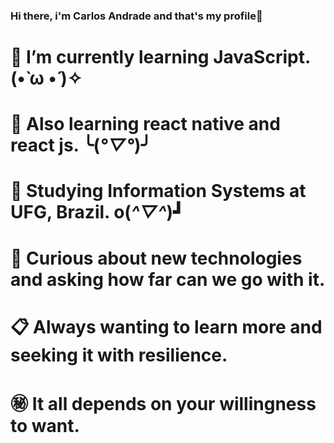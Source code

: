 ### Hi there, i'm Carlos Andrade and that's my profile👋

# 📗 I’m currently learning JavaScript.  (•̀ ω •́ )✧ 
# 📖 Also learning react native and react js. ╰(*°▽°*)╯
# 🚀 Studying Information Systems at UFG, Brazil. o(*^▽^*)┛
# 🔎 Curious about new technologies and asking how far can we go with it.
# 📋 Always wanting to learn more and seeking it with resilience.
# ㊙ It all depends on your willingness to want.
